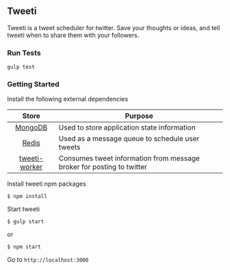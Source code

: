 ## Tweeti
Tweeti is a tweet scheduler for twitter. Save your thoughts or ideas, and tell tweeti when to share them with your followers.

### Run Tests
`gulp test`
    
### Getting Started
Install the following external dependencies

| Store    | Purpose |
|:-------------:|-------------|
| [MongoDB](https://www.mongodb.org/downloads) | Used to store application state information |
| [Redis](http://redis.io/download) | Used as a message queue to schedule user tweets |
| [tweeti-worker](https://github.com/horaceheaven/tweeti-worker)      | Consumes tweet information from message broker for posting to twitter |

Install tweeti npm packages 
```shell 
$ npm install
```

Start tweeti 
```shell
$ gulp start
```
  or
```shell
$ npm start
```

Go to `http://localhost:3000`
